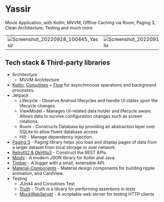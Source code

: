# Yassir
Movie Application, with Kotlin, MVVM, Offline Caching via Room, Paging 3, Clean Architecture, Testing and much more

|            |            |            |            |
|------------|------------|------------|------------|
| ![Screenshot_20220928_100445_Yassir](https://user-images.githubusercontent.com/50172975/192740007-a7790434-6e48-46ed-aeb1-1fe6f4c89360.jpg)| ![Screenshot_20220916_225515_Flix](https://user-images.githubusercontent.com/50172975/191314314-836965e9-89c0-46f4-ad3c-869ecfe76b2c.jpeg)| ![Screenshot_20220916_225526_Flix](https://user-images.githubusercontent.com/50172975/191314352-517ea366-113f-4098-8800-6742ef64a6b3.jpeg) |

## Tech stack & Third-party libraries
- Architecture
  - MVVM Architecture
- [Kotlin](https://kotlinlang.org/), [Coroutines](https://github.com/Kotlin/kotlinx.coroutines) + [Flow](https://kotlin.github.io/kotlinx.coroutines/kotlinx-coroutines-core/kotlinx.coroutines.flow/) for asynchronous operations and background processes.
- Jetpack
  - Lifecycle - Observe Android lifecycles and handle UI states upon the lifecycle changes.
  - ViewModel - Manages UI-related data holder and lifecycle aware. Allows data to survive configuration changes such as screen rotations.
  - Room - Constructs Database by providing an abstraction layer over SQLite to allow fluent database access
  - Hilt - Manage dependency injection.
- [Paging 3](https://developer.android.com/topic/libraries/architecture/paging/v3-overview) - Paging library helps you load and display pages of data from a larger dataset from local storage or over network. 
- [Retrofit2 & OkHttp3](https://github.com/square/retrofit) - Construct the REST APIs.
- [Moshi](https://github.com/square/moshi/) - A modern JSON library for Kotlin and Java.
- [Timber](https://github.com/JakeWharton/timber) - A logger with a small, extensible API.
- [Material-Components](https://github.com/material-components/material-components-android) - Material design components for building ripple animation, and CardView.
- Testing
  - JUnit4 and Coroutines Test
  - [Truth](https://truth.dev/) - Truth is a library for performing assertions in tests 
  - [MockWebServer](https://github.com/square/okhttp/tree/master/mockwebserver) - A scriptable web server for testing HTTP clients 

